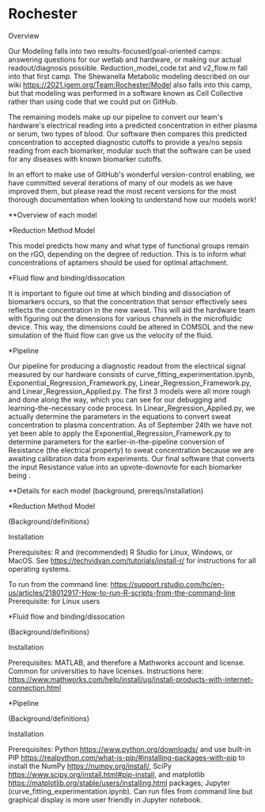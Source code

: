 # Rochester

Overview

Our Modeling falls into two results-focused/goal-oriented camps: answering questions for our wetlab and hardware, or making our actual readout/diagnosis possible. 
Reduction_model_code.txt and v2_flow.m fall into that first camp. The Shewanella Metabolic modeling described on our wiki https://2021.igem.org/Team:Rochester/Model also falls into this camp, but that modeling was performed in a software known as Cell Collective rather than using code that we could put on GitHub. 

The remaining models make up our pipeline to convert our team's hardware's electrical reading into a predicted concentration in either plasma or serum, two types of blood. Our <filename> software then compares this predicted concentration to accepted diagnostic cutoffs to provide a yes/no sepsis reading from each biomarker, modular such that the software can be used for any diseases with known biomarker cutoffs.

In an effort to make use of GitHub's wonderful version-control enabling, we have committed several iterations of many of our models as we have improved them, but please read the most recent versions for the most thorough documentation when looking to understand how our models work!

**Overview of each model

*Reduction Method Model
  
This model predicts how many and what type of functional groups remain on the rGO, depending on the degree of reduction. This is to inform what concentrations of aptamers should be used for optimal attachment.

*Fluid flow and binding/dissocation
  
It is important to figure out time at which  binding and dissociation of biomarkers occurs, so that the concentration that sensor effectively sees reflects the concentration in the new sweat. This will aid the hardware team with figuring out the dimensions for various channels in the microfluidic device. This way, the dimensions could be altered in COMSOL and the new simulation of the fluid flow can give us the velocity of the fluid.

*Pipeline
  
Our pipeline for producing a diagnostic readout from the electrical signal measured by our hardware consists of curve_fitting_experimentation.ipynb, Exponential_Regression_Framework.py, Linear_Regression_Framework.py, and Linear_Regression_Applied.py. The first 3 models were all more rough and done along the way, which you can see for our debugging and learning-the-necessary code process. In Linear_Regression_Applied.py, we actually determine the parameters in the equations to convert sweat concentration to plasma concentration. As of September 24th we have not yet been able to apply the Exponential_Regression_Framework.py to determine parameters for the earlier-in-the-pipeline conversion of Resistance (the electrical property) to sweat concentration because we are awaiting calibration data from experiments. Our final software that converts the input Resistance value into an upvote-downovte for each biomarker being <filename>.
  
**Details for each model (background, prereqs/installation)
  
*Reduction Method Model
  
(Background/definitions)
  
Installation
  
Prerequisites: R and (recommended) R Studio for Linux, Windows, or MacOS. See https://techvidvan.com/tutorials/install-r/ for instructions for all operating systems. 
  
To run from the command line: https://support.rstudio.com/hc/en-us/articles/218012917-How-to-run-R-scripts-from-the-command-line
Prerequisite: for Linux users
  
*Fluid flow and binding/dissocation
  
(Background/definitions)

Installation

Prerequisites: MATLAB, and therefore a Mathworks account and license. Common for universities to have licenses. Instructions here: https://www.mathworks.com/help/install/ug/install-products-with-internet-connection.html 

*Pipeline
  
(Background/definitions)
  
Installation
  
Prerequisites: Python https://www.python.org/downloads/ and use built-in PIP https://realpython.com/what-is-pip/#installing-packages-with-pip to install the NumPy https://numpy.org/install/, SciPy https://www.scipy.org/install.html#pip-install, and matplotlib https://matplotlib.org/stable/users/installing.html packages; Jupyter (curve_fitting_experimentation.ipynb). Can run files from command line but graphical display is more user friendly in Jupyter notebook. 

